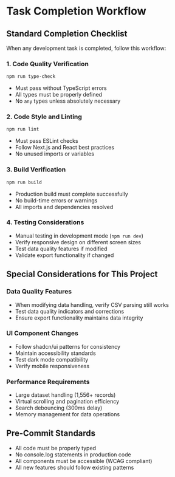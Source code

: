 # Task Completion Workflow

## Standard Completion Checklist
When any development task is completed, follow this workflow:

### 1. Code Quality Verification
```bash
npm run type-check
```
- Must pass without TypeScript errors
- All types must be properly defined
- No `any` types unless absolutely necessary

### 2. Code Style and Linting
```bash
npm run lint
```
- Must pass ESLint checks
- Follow Next.js and React best practices
- No unused imports or variables

### 3. Build Verification
```bash
npm run build
```
- Production build must complete successfully
- No build-time errors or warnings
- All imports and dependencies resolved

### 4. Testing Considerations
- Manual testing in development mode (`npm run dev`)
- Verify responsive design on different screen sizes
- Test data quality features if modified
- Validate export functionality if changed

## Special Considerations for This Project

### Data Quality Features
- When modifying data handling, verify CSV parsing still works
- Test data quality indicators and corrections
- Ensure export functionality maintains data integrity

### UI Component Changes
- Follow shadcn/ui patterns for consistency
- Maintain accessibility standards
- Test dark mode compatibility
- Verify mobile responsiveness

### Performance Requirements
- Large dataset handling (1,556+ records)
- Virtual scrolling and pagination efficiency
- Search debouncing (300ms delay)
- Memory management for data operations

## Pre-Commit Standards
- All code must be properly typed
- No console.log statements in production code
- All components must be accessible (WCAG compliant)
- All new features should follow existing patterns